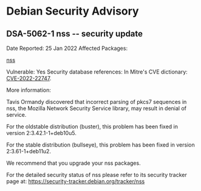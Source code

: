 
Debian Security Advisory
========================


DSA-5062-1 nss -- security update
---------------------------------



Date Reported:
25 Jan 2022
Affected Packages:

[nss](https://packages.debian.org/src:nss)

Vulnerable:
Yes
Security database references:
In Mitre's CVE dictionary: [CVE-2022-22747](https://security-tracker.debian.org/tracker/CVE-2022-22747).  

More information:

Tavis Ormandy discovered that incorrect parsing of pkcs7 sequences in
nss, the Mozilla Network Security Service library, may result in denial
of service.


For the oldstable distribution (buster), this problem has been fixed
in version 2:3.42.1-1+deb10u5.


For the stable distribution (bullseye), this problem has been fixed in
version 2:3.61-1+deb11u2.


We recommend that you upgrade your nss packages.


For the detailed security status of nss please refer to its security
tracker page at:
<https://security-tracker.debian.org/tracker/nss>





